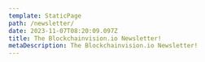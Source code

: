 ```yaml
---
template: StaticPage
path: /newsletter/
date: 2023-11-07T08:20:09.097Z
title: The Blockchainvision.io Newsletter!
metaDescription: The Blockchainvision.io Newsletter!
---
```

<div style="text-align: center" class="sender-form-field" data-sender-form-id="ae9957bfbf21dd76GjV"></div>